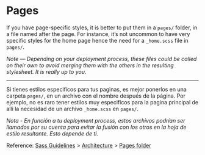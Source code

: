 # Pages

If you have page-specific styles, it is better to put them in a `pages/` folder, in a file named after the page. For instance, it’s not uncommon to have very specific styles for the home page hence the need for a `_home.scss` file in `pages/`.

*Note — Depending on your deployment process, these files could be called on their own to avoid merging them with the others in the resulting stylesheet. It is really up to you.*

---

Si tienes estilos especificos para tus paginas, es mejor ponerlos en una carpeta `pages/`, en un archivo con el nombre después de la página. Por ejemplo, no es raro tener estilos muy especificos para la pagina principal de alli la necesidad de un archivo `_home.scss` en `pages/`.

*Nota - En función a tu deployment process, estos archivos podrían ser llamados por su cuenta para evitar la fusión con los otros en la hoja de estilo resultante. Esto depende de ti.*

Reference: [Sass Guidelines](http://sass-guidelin.es/) > [Architecture](http://sass-guidelin.es/#architecture) > [Pages folder](http://sass-guidelin.es/#pages-folder)
